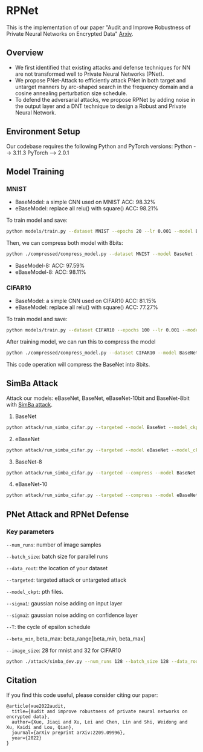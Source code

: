 # RPNet
This is the implementation of our paper "Audit and Improve Robustness of Private Neural Networks on Encrypted Data" [Arxiv](https://arxiv.org/abs/2209.09996).

## Overview
- We first identified that existing attacks and defense techniques for NN are not transformed well to Private Neural Networks (PNet). 
- We propose PNet-Attack to efficiently attack PNet in both target and untarget manners by arc-shaped search in the frequency domain and a cosine annealing perturbation size schedule. 
- To defend the adversarial attacks, we propose RPNet by adding noise in the output layer and a DNT technique to design a Robust and Private Neural Network.

## Environment Setup
Our codebase requires the following Python and PyTorch versions:
Python --> 3.11.3
PyTorch --> 2.0.1

## Model Training
### MNIST

- BaseModel: a simple CNN used on MNIST ACC: 98.32%
- eBaseModel: replace all relu() with square()   ACC: 98.21%

To train model and save:

```bash
python models/train.py --dataset MNIST --epochs 20 --lr 0.001 --model BaseNet --save_dir ./checkpoint/MNIST/BaseNet.pth
```

Then, we can compress both model with 8bits:

```bash
python ./compressed/compress_model.py --dataset MNIST --model BaseNet --model_dir ./checkpoint/MNIST/BaseNet.pth --dataset_dir ./data --save_dir ./checkpoint/MNIST/BaseNet-8.pth --act_bits 8 --weight_bits 8
```
- BaseModel-8:   ACC: 97.59%
- eBaseModel-8:  ACC: 98.11%

### CIFAR10
- BaseModel: a simple CNN used on CIFAR10 ACC: 81.15%
- eBaseModel: replace all relu() with square()   ACC: 77.27%

To train model and save:

```bash
python models/train.py --dataset CIFAR10 --epochs 100 --lr 0.001 --model eBaseNet --save_dir ./checkpoint/CIFAR10/eBaseNet.pth
```

After training model, we can run this to compress the model

```bash
python ./compressed/compress_model.py --dataset CIFAR10 --model BaseNet --model_dir ./checkpoint/CIFAR10/BaseNet.pth --dataset_dir ./data --save_dir ./checkpoint/CIFAR10/BaseNet-8.pth --act_bits 8 --weight_bits 8
```

This code operation will compress the BaseNet into 8bits.


## SimBa Attack
Attack our models: eBaseNet, BaseNet, eBaseNet-10bit and BaseNet-8bit with [SimBa attack](https://arxiv.org/pdf/1905.07121).

1. BaseNet

```bash
python attack/run_simba_cifar.py --targeted --model BaseNet --model_ckpt ./checkpoint/CIFAR10/BaseNet.pth --epsilon 0.2 
```

2. eBaseNet

```bash
python attack/run_simba_cifar.py --targeted --model eBaseNet --model_ckpt ./checkpoint/CIFAR10/eBaseNet.pth --epsilon 0.2
```

3. BaseNet-8

```bash
python attack/run_simba_cifar.py --targeted --compress --model BaseNet --model_ckpt ./checkpoint/BaseNet-8.pth --epsilon 0.7
```

4. eBaseNet-10

```bash
python attack/run_simba_cifar.py --targeted --compress --model eBaseNet --model_ckpt ./checkpoint/eBaseNet-10.pth --epsilon 0.7
```

## PNet Attack and RPNet Defense

### Key parameters
`--num_runs`: number of image samples

`--batch_size`: batch size for parallel runs

`--data_root`: the location of your dataset

`--targeted`: targeted attack or untargeted attack

`--model_ckpt`: pth files.

`--sigma1`: gaussian noise adding on input layer

`--sigma2`: gaussian noise adding on confidence layer

`--T`: the cycle of epsilon schedule

`--beta_min`, beta_max: beta_range[beta_min, beta_max]

`--image_size`: 28 for mnist and 32 for CIFAR10

```bash
python ./attack/simba_dev.py --num_runs 128 --batch_size 128 --data_root ./data --dataset cifar --model_type CIFAR10 --image_size 32 --targeted --model_ckpt ./checkpoint/CIFAR10/RND/eBaseNet-10.pth --sigma1 0.1 --sigma2 0.05 --T 400 -beta_min 0.5 -beta_max 1.5 --epsilon 1
```

## Citation
If you find this code useful, please consider citing our paper:
```
@article{xue2022audit,
  title={Audit and improve robustness of private neural networks on encrypted data},
  author={Xue, Jiaqi and Xu, Lei and Chen, Lin and Shi, Weidong and Xu, Kaidi and Lou, Qian},
  journal={arXiv preprint arXiv:2209.09996},
  year={2022}
}
```